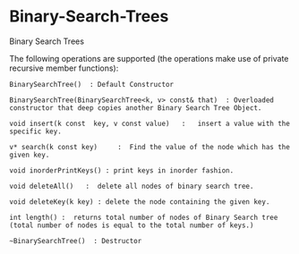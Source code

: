 # Binary-Search-Trees
Binary Search Trees 

The following operations are supported (the operations make use of private recursive member functions):

	BinarySearchTree()  : Default Constructor

	BinarySearchTree(BinarySearchTree<k, v> const& that)  : Overloaded constructor that deep copies another Binary Search Tree Object.

	void insert(k const  key, v const value)   :   insert a value with the specific key.

	v* search(k const key)     :  Find the value of the node which has the given key.

	void inorderPrintKeys() : print keys in inorder fashion.
  
	void deleteAll()   :  delete all nodes of binary search tree.
  
	void deleteKey(k key) : delete the node containing the given key.

	int length() :  returns total number of nodes of Binary Search tree (total number of nodes is equal to the total number of keys.)
  
	~BinarySearchTree()  : Destructor
